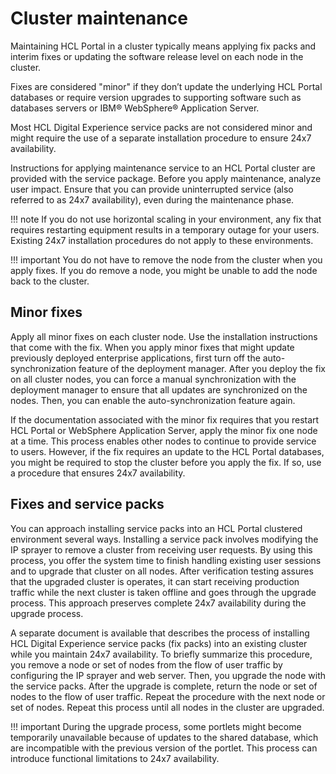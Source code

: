 # Cluster maintenance

Maintaining HCL Portal in a cluster typically means applying fix packs and interim fixes or updating the software release level on each node in the cluster.

Fixes are considered "minor" if they don’t update the underlying HCL Portal databases or require version upgrades to supporting software such as databases servers or IBM® WebSphere® Application Server.

Most HCL Digital Experience service packs are not considered minor and might require the use of a separate installation procedure to ensure 24x7 availability.

Instructions for applying maintenance service to an HCL Portal cluster are provided with the service package. Before you apply maintenance, analyze user impact. Ensure that you can provide uninterrupted service \(also referred to as 24x7 availability\), even during the maintenance phase.

!!! note
    If you do not use horizontal scaling in your environment, any fix that requires restarting equipment results in a temporary outage for your users. Existing 24x7 installation procedures do not apply to these environments.

!!! important
    You do not have to remove the node from the cluster when you apply fixes. If you do remove a node, you might be unable to add the node back to the cluster.

## Minor fixes

Apply all minor fixes on each cluster node. Use the installation instructions that come with the fix. When you apply minor fixes that might update previously deployed enterprise applications<!-- How would users determine that a fix might update in this manner? -->, first turn off the auto-synchronization feature of the deployment manager. After you deploy the fix on all cluster nodes, you can force a manual synchronization with the deployment manager to ensure that all updates are synchronized on the nodes. Then, you can enable the auto-synchronization feature again.

If the documentation associated with the minor fix requires that you restart HCL Portal or WebSphere Application Server, apply the minor fix one node at a time. This process enables other nodes to continue to provide service to users. However, if the fix requires an update to the HCL Portal databases, you might be required to stop the cluster before you apply the fix. If so, use a procedure that ensures 24x7 availability.

## Fixes and service packs

You can approach installing service packs into an HCL Portal clustered environment several ways. Installing a service pack involves modifying the IP sprayer to remove a cluster from receiving user requests. By using this process, you offer the system time to finish handling existing user sessions and to upgrade that cluster on all nodes. After verification testing assures that the upgraded cluster is operates, it can start receiving production traffic while the next cluster is taken offline and goes through the upgrade process. This approach preserves complete 24x7 availability during the upgrade process.

A separate document is available that describes the process of installing HCL Digital Experience service packs \(fix packs\) into an existing cluster while you maintain 24x7 availability. To briefly summarize this procedure, you remove a node or set of nodes from the flow of user traffic by configuring the IP sprayer and web server. Then, you upgrade the node with the service packs. After the upgrade is complete, return the node or set of nodes to the flow of user traffic. Repeat the procedure with the next node or set of nodes. Repeat this process until all nodes in the cluster are upgraded.

!!! important
    During the upgrade process, some portlets might become temporarily unavailable because of updates to the shared database, which are incompatible with the previous version of the portlet. This process can introduce functional limitations to 24x7 availability.


